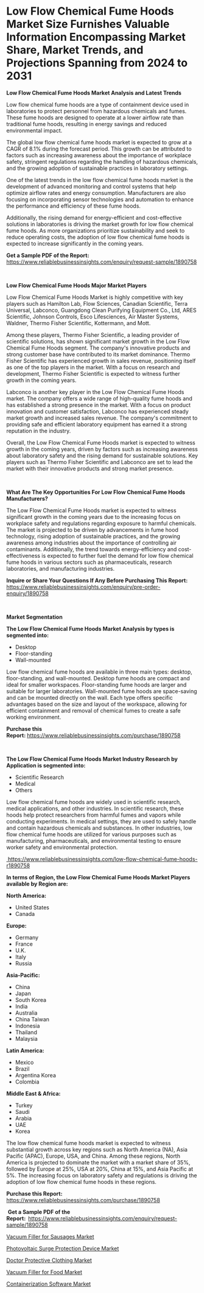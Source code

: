 <p><h1>Low Flow Chemical Fume Hoods Market Size Furnishes Valuable Information Encompassing Market Share, Market Trends, and Projections Spanning from 2024 to 2031</h1></p><p><strong>Low Flow Chemical Fume Hoods Market Analysis and Latest Trends</strong></p>
<p><p>Low flow chemical fume hoods are a type of containment device used in laboratories to protect personnel from hazardous chemicals and fumes. These fume hoods are designed to operate at a lower airflow rate than traditional fume hoods, resulting in energy savings and reduced environmental impact.</p><p>The global low flow chemical fume hoods market is expected to grow at a CAGR of 8.1% during the forecast period. This growth can be attributed to factors such as increasing awareness about the importance of workplace safety, stringent regulations regarding the handling of hazardous chemicals, and the growing adoption of sustainable practices in laboratory settings.</p><p>One of the latest trends in the low flow chemical fume hoods market is the development of advanced monitoring and control systems that help optimize airflow rates and energy consumption. Manufacturers are also focusing on incorporating sensor technologies and automation to enhance the performance and efficiency of these fume hoods.</p><p>Additionally, the rising demand for energy-efficient and cost-effective solutions in laboratories is driving the market growth for low flow chemical fume hoods. As more organizations prioritize sustainability and seek to reduce operating costs, the adoption of low flow chemical fume hoods is expected to increase significantly in the coming years.</p></p>
<p><strong>Get a Sample PDF of the Report:&nbsp;</strong> <a href="https://www.reliablebusinessinsights.com/enquiry/request-sample/1890758">https://www.reliablebusinessinsights.com/enquiry/request-sample/1890758</a></p>
<p>&nbsp;</p>
<p><strong>Low Flow Chemical Fume Hoods Major Market Players</strong></p>
<p><p>Low Flow Chemical Fume Hoods Market is highly competitive with key players such as Hamilton Lab, Flow Sciences, Canadian Scientific, Terra Universal, Labconco, Guangdong Clean Purifying Equipment Co., Ltd, ARES Scientific, Johnson Controls, Esco Lifesciences, Air Master Systems, Waldner, Thermo Fisher Scientific, Kottermann, and Mott.</p><p>Among these players, Thermo Fisher Scientific, a leading provider of scientific solutions, has shown significant market growth in the Low Flow Chemical Fume Hoods segment. The company's innovative products and strong customer base have contributed to its market dominance. Thermo Fisher Scientific has experienced growth in sales revenue, positioning itself as one of the top players in the market. With a focus on research and development, Thermo Fisher Scientific is expected to witness further growth in the coming years.</p><p>Labconco is another key player in the Low Flow Chemical Fume Hoods market. The company offers a wide range of high-quality fume hoods and has established a strong presence in the market. With a focus on product innovation and customer satisfaction, Labconco has experienced steady market growth and increased sales revenue. The company's commitment to providing safe and efficient laboratory equipment has earned it a strong reputation in the industry.</p><p>Overall, the Low Flow Chemical Fume Hoods market is expected to witness growth in the coming years, driven by factors such as increasing awareness about laboratory safety and the rising demand for sustainable solutions. Key players such as Thermo Fisher Scientific and Labconco are set to lead the market with their innovative products and strong market presence.</p></p>
<p>&nbsp;</p>
<p><strong>What Are The Key Opportunities For Low Flow Chemical Fume Hoods Manufacturers?</strong></p>
<p><p>The Low Flow Chemical Fume Hoods market is expected to witness significant growth in the coming years due to the increasing focus on workplace safety and regulations regarding exposure to harmful chemicals. The market is projected to be driven by advancements in fume hood technology, rising adoption of sustainable practices, and the growing awareness among industries about the importance of controlling air contaminants. Additionally, the trend towards energy-efficiency and cost-effectiveness is expected to further fuel the demand for low flow chemical fume hoods in various sectors such as pharmaceuticals, research laboratories, and manufacturing industries.</p></p>
<p><strong>Inquire or Share Your Questions If Any Before Purchasing This Report:</strong> <a href="https://www.reliablebusinessinsights.com/enquiry/pre-order-enquiry/1890758">https://www.reliablebusinessinsights.com/enquiry/pre-order-enquiry/1890758</a></p>
<p>&nbsp;</p>
<p><strong>Market Segmentation</strong></p>
<p><strong>The Low Flow Chemical Fume Hoods Market Analysis by types is segmented into:</strong></p>
<p><ul><li>Desktop</li><li>Floor-standing</li><li>Wall-mounted</li></ul></p>
<p><p>Low flow chemical fume hoods are available in three main types: desktop, floor-standing, and wall-mounted. Desktop fume hoods are compact and ideal for smaller workspaces. Floor-standing fume hoods are larger and suitable for larger laboratories. Wall-mounted fume hoods are space-saving and can be mounted directly on the wall. Each type offers specific advantages based on the size and layout of the workspace, allowing for efficient containment and removal of chemical fumes to create a safe working environment.</p></p>
<p><strong>Purchase this Report:&nbsp;</strong><a href="https://www.reliablebusinessinsights.com/purchase/1890758">https://www.reliablebusinessinsights.com/purchase/1890758</a></p>
<p>&nbsp;</p>
<p><strong>The Low Flow Chemical Fume Hoods Market Industry Research by Application is segmented into:</strong></p>
<p><ul><li>Scientific Research</li><li>Medical</li><li>Others</li></ul></p>
<p><p>Low flow chemical fume hoods are widely used in scientific research, medical applications, and other industries. In scientific research, these hoods help protect researchers from harmful fumes and vapors while conducting experiments. In medical settings, they are used to safely handle and contain hazardous chemicals and substances. In other industries, low flow chemical fume hoods are utilized for various purposes such as manufacturing, pharmaceuticals, and environmental testing to ensure worker safety and environmental protection.</p></p>
<p><a href="https://www.reliablebusinessinsights.com/low-flow-chemical-fume-hoods-r1890758">&nbsp;https://www.reliablebusinessinsights.com/low-flow-chemical-fume-hoods-r1890758</a></p>
<p><strong>In terms of Region, the Low Flow Chemical Fume Hoods Market Players available by Region are:</strong></p>
<p>
    <p> <strong> North America: </strong>
        <ul>
            <li>United States</li>
            <li>Canada</li>
        </ul>
        </p> 
    <p> <strong> Europe: </strong>
        <ul>
            <li>Germany</li>
            <li>France</li>
            <li>U.K.</li>
            <li>Italy</li>
            <li>Russia</li>
        </ul>
        </p> 
    <p> <strong> Asia-Pacific: </strong>
        <ul>
            <li>China</li>
            <li>Japan</li>
            <li>South Korea</li>
            <li>India</li>
            <li>Australia</li>
            <li>China Taiwan</li>
            <li>Indonesia</li>
            <li>Thailand</li>
            <li>Malaysia</li>
        </ul>
        </p> 
    <p> <strong> Latin America: </strong>
        <ul>
            <li>Mexico</li>
            <li>Brazil</li>
            <li>Argentina Korea</li>
            <li>Colombia</li>
        </ul>
        </p> 
    <p> <strong> Middle East & Africa: </strong>
        <ul>
            <li>Turkey</li>
            <li>Saudi</li>
            <li>Arabia</li>
            <li>UAE</li>
            <li>Korea</li>
        </ul>
    </p>
    </p>
<p><p>The low flow chemical fume hoods market is expected to witness substantial growth across key regions such as North America (NA), Asia Pacific (APAC), Europe, USA, and China. Among these regions, North America is projected to dominate the market with a market share of 35%, followed by Europe at 25%, USA at 20%, China at 15%, and Asia Pacific at 5%. The increasing focus on laboratory safety and regulations is driving the adoption of low flow chemical fume hoods in these regions.</p></p>
<p><strong>Purchase this Report: </strong><a href="https://www.reliablebusinessinsights.com/purchase/1890758">https://www.reliablebusinessinsights.com/purchase/1890758</a></p>
<p>&nbsp;<strong>Get a Sample PDF of the Report:&nbsp;&nbsp;</strong><a href="https://www.reliablebusinessinsights.com/enquiry/request-sample/1890758">https://www.reliablebusinessinsights.com/enquiry/request-sample/1890758</a></p>
<p><strong></strong></p>
<p><p><a href="https://github.com/drzsklfn31/Market-Research-Report-List-1/blob/main/vacuum-filler-for-sausages-market.md">Vacuum Filler for Sausages Market</a></p><p><a href="https://www.linkedin.com/pulse/in-depth-analysis-global-photovoltaic-surge-protection-device-8byhf?trackingId=FGfAmO4kRo6Kqb7WbgrQOw%3D%3D">Photovoltaic Surge Protection Device Market</a></p><p><a href="https://medium.com/@denisolden565/doctor-protective-clothing-market-a-global-and-regional-analysis-focus-on-region-country-level-a832b6c0ba71">Doctor Protective Clothing Market</a></p><p><a href="https://github.com/bmorecock/Market-Research-Report-List-4/blob/main/vacuum-filler-for-food-market.md">Vacuum Filler for Food Market</a></p><p><a href="https://www.linkedin.com/pulse/containerization-software-market-segmentation-geographical-regions-hqezf?trackingId=e1UQjj5eRgGC%2FfabBK%2FbdQ%3D%3D">Containerization Software Market</a></p></p>